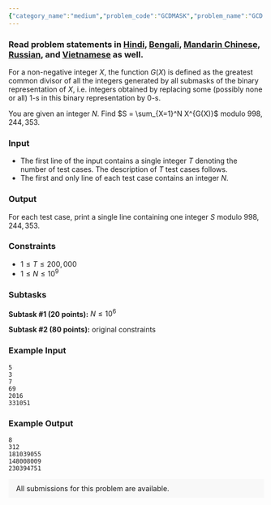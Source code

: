 ```yaml
---
{"category_name":"medium","problem_code":"GCDMASK","problem_name":"GCD of the Submasks","problemComponents":{"constraints":"","constraintsState":false,"subtasks":"","subtasksState":false,"inputFormat":"","inputFormatState":false,"outputFormat":"","outputFormatState":false,"sampleTestCases":{"0":{"id":1,"input":"5\r\n3\r\n7\r\n69\r\n2016\r\n331051","output":"8\r\n312\r\n181039055\r\n148008009\r\n230394751","explanation":"","isDeleted":false}}},"video_editorial_url":"","languages_supported":{"0":"CPP14","1":"C","2":"JAVA","3":"PYTH 3.6","4":"CPP17","5":"PYTH","6":"PYP3","7":"CS2","8":"ADA","9":"PYPY","10":"TEXT","11":"PAS fpc","12":"NODEJS","13":"RUBY","14":"PHP","15":"GO","16":"HASK","17":"TCL","18":"PERL","19":"SCALA","20":"LUA","21":"kotlin","22":"BASH","23":"JS","24":"LISP sbcl","25":"rust","26":"PAS gpc","27":"BF","28":"CLOJ","29":"R","30":"D","31":"CAML","32":"FORT","33":"ASM","34":"swift","35":"FS","36":"WSPC","37":"LISP clisp","38":"SQL","39":"SCM guile","40":"PERL6","41":"ERL","42":"CLPS","43":"ICK","44":"NICE","45":"PRLG","46":"ICON","47":"COB","48":"SCM chicken","49":"PIKE","50":"SCM qobi","51":"ST","52":"SQLQ","53":"NEM"},"max_timelimit":2,"source_sizelimit":50000,"problem_author":"sjshohag","problem_tester":null,"date_added":"12-05-2020","tags":{"0":"hard","1":"lagrange","2":"ltime84","3":"number","4":"sjshohag","5":"taran_1407"},"problem_difficulty_level":"Hard","best_tag":"Number Theory","editorial_url":"https://discuss.codechef.com/problems/GCDMASK","time":{"view_start_date":1590858002,"submit_start_date":1590858002,"visible_start_date":1590858002,"end_date":1735669800},"is_direct_submittable":false,"problemDiscussURL":"https://discuss.codechef.com/search?q=GCDMASK","is_proctored":false,"visitedContests":{},"layout":"problem"}
---
```

### Read problem statements in [Hindi](https://www.codechef.com/download/translated/LTIME84/hindi/GCDMASK.pdf), [Bengali](https://www.codechef.com/download/translated/LTIME84/bengali/GCDMASK.pdf), [Mandarin Chinese](https://www.codechef.com/download/translated/LTIME84/mandarin/GCDMASK.pdf), [Russian](https://www.codechef.com/download/translated/LTIME84/russian/GCDMASK.pdf), and [Vietnamese](https://www.codechef.com/download/translated/LTIME84/vietnamese/GCDMASK.pdf) as well.

For a non-negative integer $X$, the function $G(X)$ is defined as the greatest common divisor of all the integers generated by all submasks of the binary representation of $X$, i.e. integers obtained by replacing some (possibly none or all) $1$-s in this binary representation by $0$-s.

You are given an integer $N$. Find $S = \sum_{X=1}^N X^{G(X)}$ modulo $998,244,353$.

### Input
- The first line of the input contains a single integer $T$ denoting the number of test cases. The description of $T$ test cases follows.
- The first and only line of each test case contains an integer $N$.

### Output
For each test case, print a single line containing one integer $S$ modulo $998,244,353$.

### Constraints
- $1 \le T \le 200,000$
- $1 \le N \le 10^9$

### Subtasks
**Subtask #1 (20 points):** $N \le 10^6$

**Subtask #2 (80 points):** original constraints

### Example Input
```
5
3
7
69
2016
331051
```

### Example Output
```
8
312
181039055
148008009
230394751
```

<aside style='background: #f8f8f8;padding: 10px 15px;'><div>All submissions for this problem are available.</div></aside>
